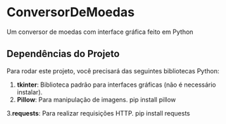 # ConversorDeMoedas
Um conversor de moedas com interface gráfica feito em Python

## Dependências do Projeto

Para rodar este projeto, você precisará das seguintes bibliotecas Python:

1. **tkinter**: Biblioteca padrão para interfaces gráficas (não é necessário instalar).
2. **Pillow**: Para manipulação de imagens.
   pip install pillow

3.**requests**: Para realizar requisições HTTP.
    pip install requests


